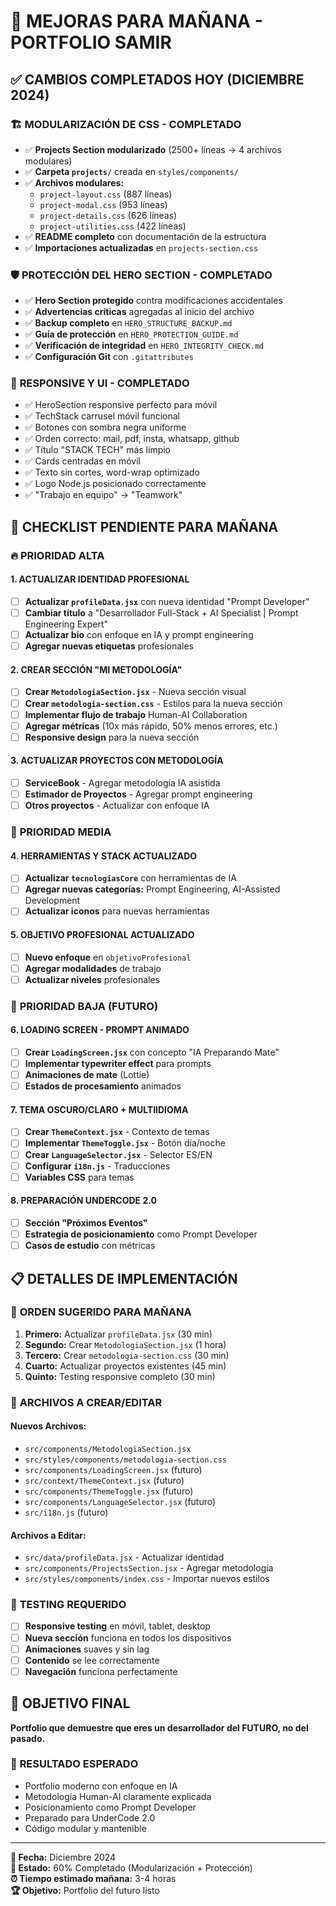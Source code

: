 # 🚀 MEJORAS PARA MAÑANA - PORTFOLIO SAMIR

## ✅ CAMBIOS COMPLETADOS HOY (DICIEMBRE 2024)

### 🏗️ **MODULARIZACIÓN DE CSS - COMPLETADO**
- ✅ **Projects Section modularizado** (2500+ líneas → 4 archivos modulares)
- ✅ **Carpeta `projects/`** creada en `styles/components/`
- ✅ **Archivos modulares:**
  - `project-layout.css` (887 líneas)
  - `project-modal.css` (953 líneas) 
  - `project-details.css` (626 líneas)
  - `project-utilities.css` (422 líneas)
- ✅ **README completo** con documentación de la estructura
- ✅ **Importaciones actualizadas** en `projects-section.css`

### 🛡️ **PROTECCIÓN DEL HERO SECTION - COMPLETADO**
- ✅ **Hero Section protegido** contra modificaciones accidentales
- ✅ **Advertencias críticas** agregadas al inicio del archivo
- ✅ **Backup completo** en `HERO_STRUCTURE_BACKUP.md`
- ✅ **Guía de protección** en `HERO_PROTECTION_GUIDE.md`
- ✅ **Verificación de integridad** en `HERO_INTEGRITY_CHECK.md`
- ✅ **Configuración Git** con `.gitattributes`

### 📱 **RESPONSIVE Y UI - COMPLETADO**
- ✅ HeroSection responsive perfecto para móvil
- ✅ TechStack carrusel móvil funcional
- ✅ Botones con sombra negra uniforme
- ✅ Orden correcto: mail, pdf, insta, whatsapp, github
- ✅ Título "STACK TECH" más limpio
- ✅ Cards centradas en móvil
- ✅ Texto sin cortes, word-wrap optimizado
- ✅ Logo Node.js posicionado correctamente
- ✅ "Trabajo en equipo" → "Teamwork"

## 🎯 CHECKLIST PENDIENTE PARA MAÑANA

### 🔥 **PRIORIDAD ALTA**

#### 1. **ACTUALIZAR IDENTIDAD PROFESIONAL**
- [ ] **Actualizar `profileData.jsx`** con nueva identidad "Prompt Developer"
- [ ] **Cambiar título** a "Desarrollador Full-Stack + AI Specialist | Prompt Engineering Expert"
- [ ] **Actualizar bio** con enfoque en IA y prompt engineering
- [ ] **Agregar nuevas etiquetas** profesionales

#### 2. **CREAR SECCIÓN "MI METODOLOGÍA"**
- [ ] **Crear `MetodologiaSection.jsx`** - Nueva sección visual
- [ ] **Crear `metodologia-section.css`** - Estilos para la nueva sección
- [ ] **Implementar flujo de trabajo** Human-AI Collaboration
- [ ] **Agregar métricas** (10x más rápido, 50% menos errores, etc.)
- [ ] **Responsive design** para la nueva sección

#### 3. **ACTUALIZAR PROYECTOS CON METODOLOGÍA**
- [ ] **ServiceBook** - Agregar metodología IA asistida
- [ ] **Estimador de Proyectos** - Agregar prompt engineering
- [ ] **Otros proyectos** - Actualizar con enfoque IA

### 🎨 **PRIORIDAD MEDIA**

#### 4. **HERRAMIENTAS Y STACK ACTUALIZADO**
- [ ] **Actualizar `tecnologiasCore`** con herramientas de IA
- [ ] **Agregar nuevas categorías:** Prompt Engineering, AI-Assisted Development
- [ ] **Actualizar iconos** para nuevas herramientas

#### 5. **OBJETIVO PROFESIONAL ACTUALIZADO**
- [ ] **Nuevo enfoque** en `objetivoProfesional`
- [ ] **Agregar modalidades** de trabajo
- [ ] **Actualizar niveles** profesionales

### 🌟 **PRIORIDAD BAJA (FUTURO)**

#### 6. **LOADING SCREEN - PROMPT ANIMADO**
- [ ] **Crear `LoadingScreen.jsx`** con concepto "IA Preparando Mate"
- [ ] **Implementar typewriter effect** para prompts
- [ ] **Animaciones de mate** (Lottie)
- [ ] **Estados de procesamiento** animados

#### 7. **TEMA OSCURO/CLARO + MULTIIDIOMA**
- [ ] **Crear `ThemeContext.jsx`** - Contexto de temas
- [ ] **Implementar `ThemeToggle.jsx`** - Botón día/noche
- [ ] **Crear `LanguageSelector.jsx`** - Selector ES/EN
- [ ] **Configurar `i18n.js`** - Traducciones
- [ ] **Variables CSS** para temas

#### 8. **PREPARACIÓN UNDERCODE 2.0**
- [ ] **Sección "Próximos Eventos"**
- [ ] **Estrategia de posicionamiento** como Prompt Developer
- [ ] **Casos de estudio** con métricas

## 📋 DETALLES DE IMPLEMENTACIÓN

### 🎯 **ORDEN SUGERIDO PARA MAÑANA**

1. **Primero:** Actualizar `profileData.jsx` (30 min)
2. **Segundo:** Crear `MetodologiaSection.jsx` (1 hora)
3. **Tercero:** Crear `metodologia-section.css` (30 min)
4. **Cuarto:** Actualizar proyectos existentes (45 min)
5. **Quinto:** Testing responsive completo (30 min)

### 🎨 **ARCHIVOS A CREAR/EDITAR**

#### Nuevos Archivos:
- `src/components/MetodologiaSection.jsx`
- `src/styles/components/metodologia-section.css`
- `src/components/LoadingScreen.jsx` (futuro)
- `src/context/ThemeContext.jsx` (futuro)
- `src/components/ThemeToggle.jsx` (futuro)
- `src/components/LanguageSelector.jsx` (futuro)
- `src/i18n.js` (futuro)

#### Archivos a Editar:
- `src/data/profileData.jsx` - Actualizar identidad
- `src/components/ProjectsSection.jsx` - Agregar metodología
- `src/styles/components/index.css` - Importar nuevos estilos

### 🧪 **TESTING REQUERIDO**

- [ ] **Responsive testing** en móvil, tablet, desktop
- [ ] **Nueva sección** funciona en todos los dispositivos
- [ ] **Animaciones** suaves y sin lag
- [ ] **Contenido** se lee correctamente
- [ ] **Navegación** funciona perfectamente

## 🎯 **OBJETIVO FINAL**

**Portfolio que demuestre que eres un desarrollador del FUTURO, no del pasado.**

### 🚀 **RESULTADO ESPERADO**
- Portfolio moderno con enfoque en IA
- Metodología Human-AI claramente explicada
- Posicionamiento como Prompt Developer
- Preparado para UnderCode 2.0
- Código modular y mantenible

---

**📅 Fecha:** Diciembre 2024  
**🎯 Estado:** 60% Completado (Modularización + Protección)  
**⏰ Tiempo estimado mañana:** 3-4 horas  
**🏆 Objetivo:** Portfolio del futuro listo

